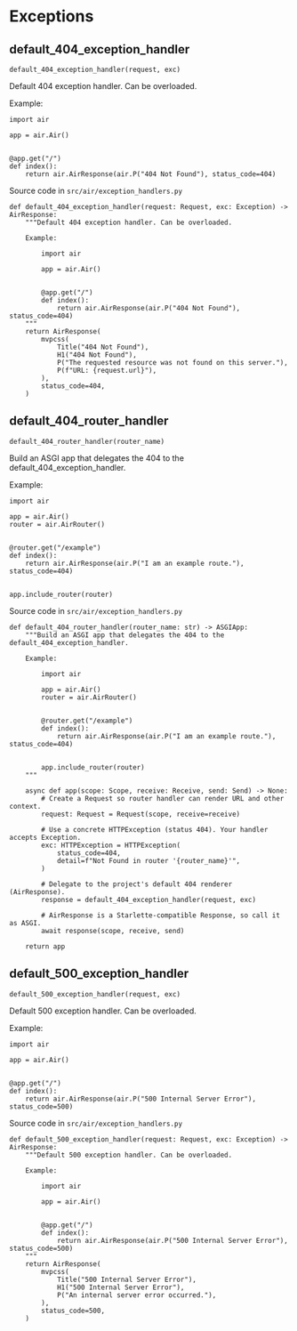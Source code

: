 # Exceptions

## default_404_exception_handler

```
default_404_exception_handler(request, exc)
```

Default 404 exception handler. Can be overloaded.

Example:

```
import air

app = air.Air()


@app.get("/")
def index():
    return air.AirResponse(air.P("404 Not Found"), status_code=404)
```

Source code in `src/air/exception_handlers.py`

```
def default_404_exception_handler(request: Request, exc: Exception) -> AirResponse:
    """Default 404 exception handler. Can be overloaded.

    Example:

        import air

        app = air.Air()


        @app.get("/")
        def index():
            return air.AirResponse(air.P("404 Not Found"), status_code=404)
    """
    return AirResponse(
        mvpcss(
            Title("404 Not Found"),
            H1("404 Not Found"),
            P("The requested resource was not found on this server."),
            P(f"URL: {request.url}"),
        ),
        status_code=404,
    )
```

## default_404_router_handler

```
default_404_router_handler(router_name)
```

Build an ASGI app that delegates the 404 to the default_404_exception_handler.

Example:

```
import air

app = air.Air()
router = air.AirRouter()


@router.get("/example")
def index():
    return air.AirResponse(air.P("I am an example route."), status_code=404)


app.include_router(router)
```

Source code in `src/air/exception_handlers.py`

```
def default_404_router_handler(router_name: str) -> ASGIApp:
    """Build an ASGI app that delegates the 404 to the default_404_exception_handler.

    Example:

        import air

        app = air.Air()
        router = air.AirRouter()


        @router.get("/example")
        def index():
            return air.AirResponse(air.P("I am an example route."), status_code=404)


        app.include_router(router)
    """

    async def app(scope: Scope, receive: Receive, send: Send) -> None:
        # Create a Request so router handler can render URL and other context.
        request: Request = Request(scope, receive=receive)

        # Use a concrete HTTPException (status 404). Your handler accepts Exception.
        exc: HTTPException = HTTPException(
            status_code=404,
            detail=f"Not Found in router '{router_name}'",
        )

        # Delegate to the project's default 404 renderer (AirResponse).
        response = default_404_exception_handler(request, exc)

        # AirResponse is a Starlette-compatible Response, so call it as ASGI.
        await response(scope, receive, send)

    return app
```

## default_500_exception_handler

```
default_500_exception_handler(request, exc)
```

Default 500 exception handler. Can be overloaded.

Example:

```
import air

app = air.Air()


@app.get("/")
def index():
    return air.AirResponse(air.P("500 Internal Server Error"), status_code=500)
```

Source code in `src/air/exception_handlers.py`

```
def default_500_exception_handler(request: Request, exc: Exception) -> AirResponse:
    """Default 500 exception handler. Can be overloaded.

    Example:

        import air

        app = air.Air()


        @app.get("/")
        def index():
            return air.AirResponse(air.P("500 Internal Server Error"), status_code=500)
    """
    return AirResponse(
        mvpcss(
            Title("500 Internal Server Error"),
            H1("500 Internal Server Error"),
            P("An internal server error occurred."),
        ),
        status_code=500,
    )
```
